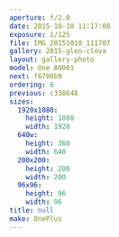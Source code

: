 ```yaml
---
aperture: f/2.0
date: 2015-10-10 11:17:08
exposure: 1/125
file: IMG_20151010_111707
gallery: 2015-glen-clova
layout: gallery-photo
model: One A0001
next: f6708b9
ordering: 6
previous: c338648
sizes:
  1920x1080:
    height: 1080
    width: 1920
  640w:
    height: 360
    width: 640
  200x200:
    height: 200
    width: 200
  96x96:
    height: 96
    width: 96
title: null
make: OnePlus
---
```

